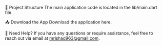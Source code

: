 📂 Project Structure
The main application code is located in the lib/main.dart file.

📥 Download the App
Download the application here.

📧 Need Help?
If you have any questions or require assistance, feel free to reach out via email at mrishad963@gmail.com.
